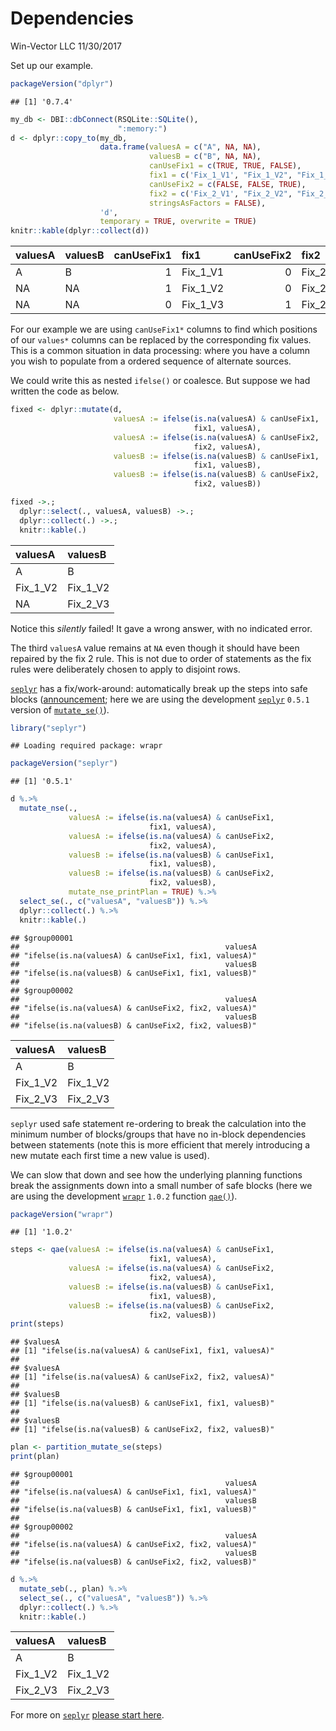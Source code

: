 Dependencies
================
Win-Vector LLC
11/30/2017

Set up our example.

``` r
packageVersion("dplyr")
```

    ## [1] '0.7.4'

``` r
my_db <- DBI::dbConnect(RSQLite::SQLite(),
                        ":memory:")
d <- dplyr::copy_to(my_db, 
                    data.frame(valuesA = c("A", NA, NA),
                               valuesB = c("B", NA, NA),
                               canUseFix1 = c(TRUE, TRUE, FALSE),
                               fix1 = c('Fix_1_V1', "Fix_1_V2", "Fix_1_V3"),
                               canUseFix2 = c(FALSE, FALSE, TRUE),
                               fix2 = c('Fix_2_V1', "Fix_2_V2", "Fix_2_V3"),
                               stringsAsFactors = FALSE),
                    'd', 
                    temporary = TRUE, overwrite = TRUE)
knitr::kable(dplyr::collect(d))
```

| valuesA | valuesB |  canUseFix1| fix1       |  canUseFix2| fix2       |
|:--------|:--------|-----------:|:-----------|-----------:|:-----------|
| A       | B       |           1| Fix\_1\_V1 |           0| Fix\_2\_V1 |
| NA      | NA      |           1| Fix\_1\_V2 |           0| Fix\_2\_V2 |
| NA      | NA      |           0| Fix\_1\_V3 |           1| Fix\_2\_V3 |

For our example we are using `canUseFix1*` columns to find which positions of our `values*` columns can be replaced by the corresponding fix values. This is a common situation in data processing: where you have a column you wish to populate from a ordered sequence of alternate sources.

We could write this as nested `ifelse()` or coalesce. But suppose we had written the code as below.

``` r
fixed <- dplyr::mutate(d,
                       valuesA := ifelse(is.na(valuesA) & canUseFix1, 
                                         fix1, valuesA),
                       valuesA := ifelse(is.na(valuesA) & canUseFix2, 
                                         fix2, valuesA),
                       valuesB := ifelse(is.na(valuesB) & canUseFix1, 
                                         fix1, valuesB),
                       valuesB := ifelse(is.na(valuesB) & canUseFix2, 
                                         fix2, valuesB))

fixed ->.;
  dplyr::select(., valuesA, valuesB) ->.;
  dplyr::collect(.) ->.;
  knitr::kable(.)
```

| valuesA    | valuesB    |
|:-----------|:-----------|
| A          | B          |
| Fix\_1\_V2 | Fix\_1\_V2 |
| NA         | Fix\_2\_V3 |

Notice this *silently* failed! It gave a wrong answer, with no indicated error.

The third `valuesA` value remains at `NA` even though it should have been repaired by the fix 2 rule. This is not due to order of statements as the fix rules were deliberately chosen to apply to disjoint rows.

[`seplyr`](https://winvector.github.io/seplyr/) has a fix/work-around: automatically break up the steps into safe blocks ([announcement](http://www.win-vector.com/blog/2017/11/win-vector-llc-announces-new-big-data-in-r-tools/); here we are using the development [`seplyr`](https://winvector.github.io/seplyr/) `0.5.1` version of [`mutate_se()`](https://winvector.github.io/seplyr/reference/mutate_se.html)).

``` r
library("seplyr")
```

    ## Loading required package: wrapr

``` r
packageVersion("seplyr")
```

    ## [1] '0.5.1'

``` r
d %.>% 
  mutate_nse(., 
             valuesA := ifelse(is.na(valuesA) & canUseFix1, 
                               fix1, valuesA),
             valuesA := ifelse(is.na(valuesA) & canUseFix2, 
                               fix2, valuesA),
             valuesB := ifelse(is.na(valuesB) & canUseFix1, 
                               fix1, valuesB),
             valuesB := ifelse(is.na(valuesB) & canUseFix2, 
                               fix2, valuesB),
             mutate_nse_printPlan = TRUE) %.>% 
  select_se(., c("valuesA", "valuesB")) %.>% 
  dplyr::collect(.) %.>% 
  knitr::kable(.)
```

    ## $group00001
    ##                                              valuesA 
    ## "ifelse(is.na(valuesA) & canUseFix1, fix1, valuesA)" 
    ##                                              valuesB 
    ## "ifelse(is.na(valuesB) & canUseFix1, fix1, valuesB)" 
    ## 
    ## $group00002
    ##                                              valuesA 
    ## "ifelse(is.na(valuesA) & canUseFix2, fix2, valuesA)" 
    ##                                              valuesB 
    ## "ifelse(is.na(valuesB) & canUseFix2, fix2, valuesB)"

| valuesA    | valuesB    |
|:-----------|:-----------|
| A          | B          |
| Fix\_1\_V2 | Fix\_1\_V2 |
| Fix\_2\_V3 | Fix\_2\_V3 |

`seplyr` used safe statement re-ordering to break the calculation into the minimum number of blocks/groups that have no in-block dependencies between statements (note this is more efficient that merely introducing a new mutate each first time a new value is used).

We can slow that down and see how the underlying planning functions break the assignments down into a small number of safe blocks (here we are using the development [`wrapr`](https://winvector.github.io/wrapr/) `1.0.2` function [`qae()`](https://winvector.github.io/wrapr/reference/qae.html)).

``` r
packageVersion("wrapr")
```

    ## [1] '1.0.2'

``` r
steps <- qae(valuesA := ifelse(is.na(valuesA) & canUseFix1, 
                               fix1, valuesA),
             valuesA := ifelse(is.na(valuesA) & canUseFix2, 
                               fix2, valuesA),
             valuesB := ifelse(is.na(valuesB) & canUseFix1, 
                               fix1, valuesB),
             valuesB := ifelse(is.na(valuesB) & canUseFix2, 
                               fix2, valuesB))
print(steps)
```

    ## $valuesA
    ## [1] "ifelse(is.na(valuesA) & canUseFix1, fix1, valuesA)"
    ## 
    ## $valuesA
    ## [1] "ifelse(is.na(valuesA) & canUseFix2, fix2, valuesA)"
    ## 
    ## $valuesB
    ## [1] "ifelse(is.na(valuesB) & canUseFix1, fix1, valuesB)"
    ## 
    ## $valuesB
    ## [1] "ifelse(is.na(valuesB) & canUseFix2, fix2, valuesB)"

``` r
plan <- partition_mutate_se(steps)
print(plan)
```

    ## $group00001
    ##                                              valuesA 
    ## "ifelse(is.na(valuesA) & canUseFix1, fix1, valuesA)" 
    ##                                              valuesB 
    ## "ifelse(is.na(valuesB) & canUseFix1, fix1, valuesB)" 
    ## 
    ## $group00002
    ##                                              valuesA 
    ## "ifelse(is.na(valuesA) & canUseFix2, fix2, valuesA)" 
    ##                                              valuesB 
    ## "ifelse(is.na(valuesB) & canUseFix2, fix2, valuesB)"

``` r
d %.>% 
  mutate_seb(., plan) %.>% 
  select_se(., c("valuesA", "valuesB")) %.>% 
  dplyr::collect(.) %.>% 
  knitr::kable(.)
```

| valuesA    | valuesB    |
|:-----------|:-----------|
| A          | B          |
| Fix\_1\_V2 | Fix\_1\_V2 |
| Fix\_2\_V3 | Fix\_2\_V3 |

For more on [`seplyr`](https://winvector.github.io/seplyr/) [please start here](http://winvector.github.io/FluidData/IntroductionToSeplyr.html).
